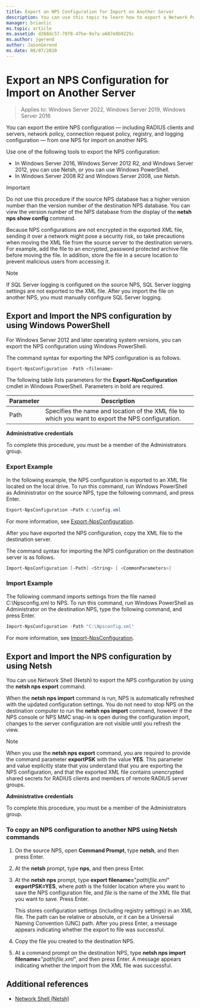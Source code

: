 ```yaml
---
title: Export an NPS Configuration for Import on Another Server
description: You can use this topic to learn how to export a Network Policy Server configuration in Windows Server 2016.
manager: brianlic
ms.topic: article
ms.assetid: d268dc57-78f8-47ba-9a7a-a607e8b9225c
ms.author: jgerend
author: JasonGerend
ms.date: 08/07/2020
---
```


# Export an NPS Configuration for Import on Another Server

>Applies to: Windows Server 2022, Windows Server 2019, Windows Server 2016

You can export the entire NPS configuration — including RADIUS clients and servers, network policy, connection request policy, registry, and logging configuration — from one NPS for import on another NPS.

Use one of the following tools to export the NPS configuration:

- In Windows Server 2016, Windows Server 2012 R2, and Windows Server 2012, you can use Netsh, or you can use Windows PowerShell.
- In Windows Server 2008 R2 and Windows Server 2008, use Netsh.

> [!IMPORTANT]
> Do not use this procedure if the source NPS database has a higher version number than the version number of the destination NPS database. You can view the version number of the NPS database from the display of the **netsh nps show config** command.

Because NPS configurations are not encrypted in the exported XML file, sending it over a network might pose a security risk, so take precautions when moving the XML file from the source server to the destination servers. For example, add the file to an encrypted, password protected archive file before moving the file. In addition, store the file in a secure location to prevent malicious users from accessing it.

> [!NOTE]
> If SQL Server logging is configured on the source NPS, SQL Server logging settings are not exported to the XML file. After you import the file on another NPS, you must manually configure SQL Server logging.

## Export and Import the NPS configuration by using Windows PowerShell

For Windows Server 2012 and later operating system versions, you can export the NPS configuration using Windows PowerShell.

The command syntax for exporting the NPS configuration is as follows.

```powershell
Export-NpsConfiguration -Path <filename>
```

The following table lists parameters for the **Export-NpsConfiguration** cmdlet in Windows PowerShell. Parameters in bold are required.

|Parameter|Description|
|---------|-----------|
|Path|Specifies the name and location of the XML file to which you want to export the NPS configuration.|

**Administrative credentials**

To complete this procedure, you must be a member of the Administrators group.

### Export Example

In the following example, the NPS configuration is exported to an XML file located on the local drive. To run this command, run Windows PowerShell as Administrator on the source NPS, type the following command, and press Enter.

```powershell
Export-NpsConfiguration –Path c:\config.xml
```

For more information, see [Export-NpsConfiguration](/powershell/module/nps/export-npsconfiguration).

After you have exported the NPS configuration, copy the XML file to the destination server.

The command syntax for importing the NPS configuration on the destination server is as follows.

```powershell
Import-NpsConfiguration [-Path] <String> [ <CommonParameters>]
```

### Import Example

The following command imports settings from the file named C:\Npsconfig.xml to NPS. To run this command, run Windows PowerShell as Administrator on the destination NPS, type the following command, and press Enter.

```powershell
Import-NpsConfiguration -Path "C:\Npsconfig.xml"
```

For more information, see [Import-NpsConfiguration](/powershell/module/nps/import-npsconfiguration).

## Export and Import the NPS configuration by using Netsh

You can use Network Shell (Netsh) to export the NPS configuration by using the **netsh nps export** command.

When the **netsh nps import** command is run, NPS is automatically refreshed with the updated configuration settings. You do not need to stop NPS on the destination computer to run the **netsh nps import** command, however if the NPS console or NPS MMC snap-in is open during the configuration import, changes to the server configuration are not visible until you refresh the view.

> [!NOTE]
> When you use the **netsh nps export** command, you are required to provide the command parameter **exportPSK** with the value **YES**. This parameter and value explicitly state that you understand that you are exporting the NPS configuration, and that the exported XML file contains unencrypted shared secrets for RADIUS clients and members of remote RADIUS server groups.

**Administrative credentials**

To complete this procedure, you must be a member of the Administrators group.

### To copy an NPS configuration to another NPS using Netsh commands

1. On the source NPS, open **Command Prompt**, type **netsh**, and then press Enter.

2. At the **netsh** prompt, type **nps**, and then press Enter.

3. At the **netsh nps** prompt, type **export filename=**"*path\file.xml*" **exportPSK=YES**, where *path* is the folder location where you want to save the NPS configuration file, and *file* is the name of the XML file that you want to save. Press Enter.

    This stores configuration settings (including registry settings) in an XML file. The path can be relative or absolute, or it can be a Universal Naming Convention (UNC) path. After you press Enter, a message appears indicating whether the export to file was successful.

4. Copy the file you created to the destination NPS.

5. At a command prompt on the destination NPS, type **netsh nps import filename=**"*path\file.xml*", and then press Enter. A message appears indicating whether the import from the XML file was successful.

## Additional references

- [Network Shell (Netsh)](../netsh/netsh.md)
